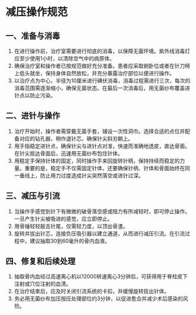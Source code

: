 # 减压操作规范

## 一、准备与消毒

1. 在进行操作前，治疗室需要进行彻底的消毒，以保障无菌环境。紫外线消毒灯应至少使用1小时，以清除空气中的病原体。
2. 确保治疗室和操作者已按规范做好充分准备。患者应采取俯卧位或者在针刀椅上低头就坐，保持身体自然放松，并充分暴露治疗部位以便进行操作。
3. 以治疗点为中心，半径为10厘米进行碘伏消毒，消毒过程需进行三次，每次的消毒范围需逐渐缩小，确保无菌状态。在最后一次消毒后，用无菌纱布覆盖进针点以防止污染。

## 二、进针与操作

1. 治疗开始时，操作者需穿戴无菌手套，铺设一次性洞巾。选择合适的点位并配备对应的钻孔器，稍作退针芯，确保针尖斜刃朝上。
2. 用手指稳定进针点，确保针尖与进针点对准，快速而准确地透皮，直达骨面。在针尖抵达骨面后，迅速用无菌纱布包住针体。
3. 用稳定手保持针体的固定，同时操作手来回旋转针柄，保持持续而稳定的力量。重要的是，稳定手不仅需固定针体，还要确保针柄、针体和骨面始终在同一垂线上，防止用力过度造成针尖突然落空或进针过深。

## 三、减压与引流

1. 当操作手感觉到针下有微微的破骨落空感或阻力有所减轻时，即可停止操作。一旦产生针尖被吸进的感觉，应立即停止。
2. 用骨锤轻轻敲击针尾，仅需轻力度，以顶出骨渣。
3. 旋转并拔出针芯，连接负压吸引器以建立通道，从而进行减压引流。在引流过程中，建议抽取30到60毫升的骨内血液。

## 四、修复和后续处理

1. 抽取骨内血经过高速离心机以12000转速离心3分钟后，可获得用于脊柱皮下注射或穴位注射的血清。
2. 在治疗结束后，应及时关闭引流系统的卡扣，并缓慢旋转拔出针体。
3. 务必用无菌纱布加压按压处理部位约3分钟，以促进愈合并减少术后感染的风险。
